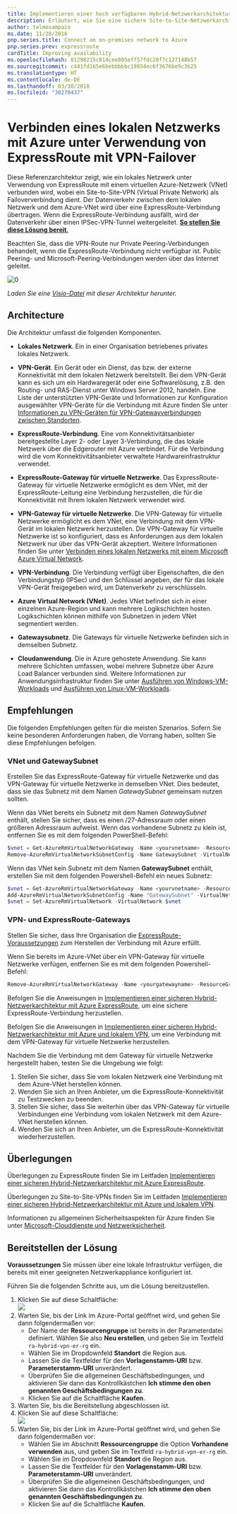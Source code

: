 ```yaml
---
title: Implementieren einer hoch verfügbaren Hybrid-Netzwerkarchitektur
description: Erläutert, wie Sie eine sichere Site-to-Site-Netzwerkarchitektur implementieren, die ein virtuelles Azure-Netzwerk und ein lokales Netzwerk umfasst, die unter Verwendung von ExpressRoute mit VPB-Gatewayfailover verbunden werden.
author: telmosampaio
ms.date: 11/28/2016
pnp.series.title: Connect an on-premises network to Azure
pnp.series.prev: expressroute
cardTitle: Improving availability
ms.openlocfilehash: 81298215c814cee805eff57fdc28f7c127148b5f
ms.sourcegitcommit: c441fd165e6bebbbbbc19854ec6f3676be9c3b25
ms.translationtype: HT
ms.contentlocale: de-DE
ms.lasthandoff: 03/30/2018
ms.locfileid: "30270437"
---
```

# <a name="connect-an-on-premises-network-to-azure-using-expressroute-with-vpn-failover"></a>Verbinden eines lokalen Netzwerks mit Azure unter Verwendung von ExpressRoute mit VPN-Failover

Diese Referenzarchitektur zeigt, wie ein lokales Netzwerk unter Verwendung von ExpressRoute mit einem virtuellen Azure-Netzwerk (VNet) verbunden wird, wobei ein Site-to-Site-VPN (Virtual Private Network) als Failoververbindung dient. Der Datenverkehr zwischen dem lokalen Netzwerk und dem Azure-VNet wird über eine ExpressRoute-Verbindung übertragen. Wenn die ExpressRoute-Verbindung ausfällt, wird der Datenverkehr über einen IPSec-VPN-Tunnel weitergeleitet. [**So stellen Sie diese Lösung bereit**.](#deploy-the-solution)

Beachten Sie, dass die VPN-Route nur Private Peering-Verbindungen behandelt, wenn die ExpressRoute-Verbindung nicht verfügbar ist. Public Peering- und Microsoft-Peering-Verbindungen werden über das Internet geleitet. 

![[0]][0]

*Laden Sie eine [Visio-Datei][visio-download] mit dieser Architektur herunter.*

## <a name="architecture"></a>Architecture 

Die Architektur umfasst die folgenden Komponenten.

* **Lokales Netzwerk**. Ein in einer Organisation betriebenes privates lokales Netzwerk.

* **VPN-Gerät**. Ein Gerät oder ein Dienst, das bzw. der externe Konnektivität mit dem lokalen Netzwerk bereitstellt. Bei dem VPN-Gerät kann es sich um ein Hardwaregerät oder eine Softwarelösung, z.B. den Routing- und RAS-Dienst unter Windows Server 2012, handeln. Eine Liste der unterstützten VPN-Geräte und Informationen zur Konfiguration ausgewählter VPN-Geräte für die Verbindung mit Azure finden Sie unter [Informationen zu VPN-Geräten für VPN-Gatewayverbindungen zwischen Standorten][vpn-appliance].

* **ExpressRoute-Verbindung**. Eine vom Konnektivitätsanbieter bereitgestellte Layer 2- oder Layer 3-Verbindung, die das lokale Netzwerk über die Edgerouter mit Azure verbindet. Für die Verbindung wird die vom Konnektivitätsanbieter verwaltete Hardwareinfrastruktur verwendet.

* **ExpressRoute-Gateway für virtuelle Netzwerke**. Das ExpressRoute-Gateway für virtuelle Netzwerke ermöglicht es dem VNet, mit der ExpressRoute-Leitung eine Verbindung herzustellen, die für die Konnektivität mit Ihrem lokalen Netzwerk verwendet wird.

* **VPN-Gateway für virtuelle Netzwerke**. Die VPN-Gateway für virtuelle Netzwerke ermöglicht es dem VNet, eine Verbindung mit dem VPN-Gerät im lokalen Netzwerk herzustellen. Die VPN-Gateway für virtuelle Netzwerke ist so konfiguriert, dass es Anforderungen aus dem lokalen Netzwerk nur über das VPN-Gerät akzeptiert. Weitere Informationen finden Sie unter [Verbinden eines lokalen Netzwerks mit einem Microsoft Azure Virtual Network][connect-to-an-Azure-vnet].

* **VPN-Verbindung**. Die Verbindung verfügt über Eigenschaften, die den Verbindungstyp (IPSec) und den Schlüssel angeben, der für das lokale VPN-Gerät freigegeben wird, um Datenverkehr zu verschlüsseln.

* **Azure Virtual Network (VNet)**. Jedes VNet befindet sich in einer einzelnen Azure-Region und kann mehrere Logikschichten hosten. Logikschichten können mithilfe von Subnetzen in jedem VNet segmentiert werden.

* **Gatewaysubnetz**. Die Gateways für virtuelle Netzwerke befinden sich in demselben Subnetz.

* **Cloudanwendung**. Die in Azure gehostete Anwendung. Sie kann mehrere Schichten umfassen, wobei mehrere Subnetze über Azure Load Balancer verbunden sind. Weitere Informationen zur Anwendungsinfrastruktur finden Sie unter [Ausführen von Windows-VM-Workloads][windows-vm-ra] und [Ausführen von Linux-VM-Workloads][linux-vm-ra].

## <a name="recommendations"></a>Empfehlungen

Die folgenden Empfehlungen gelten für die meisten Szenarios. Sofern Sie keine besonderen Anforderungen haben, die Vorrang haben, sollten Sie diese Empfehlungen befolgen.

### <a name="vnet-and-gatewaysubnet"></a>VNet und GatewaySubnet

Erstellen Sie das ExpressRoute-Gateway für virtuelle Netzwerke und das VPN-Gateway für virtuelle Netzwerke in demselben VNet. Dies bedeutet, dass sie das Subnetz mit dem Namen *GatewaySubnet* gemeinsam nutzen sollten.

Wenn das VNet bereits ein Subnetz mit dem Namen *GatewaySubnet* enthält, stellen Sie sicher, dass es einen /27-Adressraum oder einen größeren Adressraum aufweist. Wenn das vorhandene Subnetz zu klein ist, entfernen Sie es mit dem folgenden PowerShell-Befehl: 

```powershell
$vnet = Get-AzureRmVirtualNetworkGateway -Name <yourvnetname> -ResourceGroupName <yourresourcegroup>
Remove-AzureRmVirtualNetworkSubnetConfig -Name GatewaySubnet -VirtualNetwork $vnet
```

Wenn das VNet kein Subnetz mit dem Namen **GatewaySubnet** enthält, erstellen Sie mit dem folgenden Powershell-Befehl ein neues Subnetz:

```powershell
$vnet = Get-AzureRmVirtualNetworkGateway -Name <yourvnetname> -ResourceGroupName <yourresourcegroup>
Add-AzureRmVirtualNetworkSubnetConfig -Name "GatewaySubnet" -VirtualNetwork $vnet -AddressPrefix "10.200.255.224/27"
$vnet = Set-AzureRmVirtualNetwork -VirtualNetwork $vnet
```

### <a name="vpn-and-expressroute-gateways"></a>VPN- und ExpressRoute-Gateways

Stellen Sie sicher, dass Ihre Organisation die [ExpressRoute-Voraussetzungen][expressroute-prereq] zum Herstellen der Verbindung mit Azure erfüllt.

Wenn Sie bereits im Azure-VNet über ein VPN-Gateway für virtuelle Netzwerke verfügen, entfernen Sie es mit dem folgenden Powershell-Befehl:

```powershell
Remove-AzureRmVirtualNetworkGateway -Name <yourgatewayname> -ResourceGroupName <yourresourcegroup>
```

Befolgen Sie die Anweisungen in [Implementieren einer sicheren Hybrid-Netzwerkarchitektur mit Azure ExpressRoute][implementing-expressroute], um eine sichere ExpressRoute-Verbindung herzustellen.

Befolgen Sie die Anweisungen in [Implementieren einer sicheren Hybrid-Netzwerkarchitektur mit Azure und lokalem VPN][implementing-vpn], um eine Verbindung mit dem VPN-Gateway für virtuelle Netzwerke herzustellen.

Nachdem Sie die Verbindung mit dem Gateway für virtuelle Netzwerke hergestellt haben, testen Sie die Umgebung wie folgt:

1. Stellen Sie sicher, dass Sie vom lokalen Netzwerk eine Verbindung mit dem Azure-VNet herstellen können.
2. Wenden Sie sich an Ihren Anbieter, um die ExpressRoute-Konnektivität zu Testzwecken zu beenden.
3. Stellen Sie sicher, dass Sie weiterhin über das VPN-Gateway für virtuelle Verbindungen eine Verbindung vom lokalen Netzwerk mit dem Azure-VNet herstellen können.
4. Wenden Sie sich an Ihren Anbieter, um die ExpressRoute-Konnektivität wiederherzustellen.

## <a name="considerations"></a>Überlegungen

Überlegungen zu ExpressRoute finden Sie im Leitfaden [Implementieren einer sicheren Hybrid-Netzwerkarchitektur mit Azure ExpressRoute][guidance-expressroute].

Überlegungen zu Site-to-Site-VPNs finden Sie im Leitfaden [Implementieren einer sicheren Hybrid-Netzwerkarchitektur mit Azure und lokalem VPN][guidance-vpn].

Informationen zu allgemeinen Sicherheitsaspekten für Azure finden Sie unter [Microsoft-Clouddienste und Netzwerksicherheit][best-practices-security].

## <a name="deploy-the-solution"></a>Bereitstellen der Lösung

**Voraussetzungen** Sie müssen über eine lokale Infrastruktur verfügen, die bereits mit einer geeigneten Netzwerkappliance konfiguriert ist.

Führen Sie die folgenden Schritte aus, um die Lösung bereitzustellen.

1. Klicken Sie auf diese Schaltfläche:<br><a href="https://portal.azure.com/#create/Microsoft.Template/uri/https%3A%2F%2Fraw.githubusercontent.com%2Fmspnp%2Freference-architectures%2Fmaster%2Fhybrid-networking%2Fexpressroute-vpn-failover%2Fazuredeploy.json" target="_blank"><img src="http://azuredeploy.net/deploybutton.png"/></a>
2. Warten Sie, bis der Link im Azure-Portal geöffnet wird, und gehen Sie dann folgendermaßen vor:   
   * Der Name der **Ressourcengruppe** ist bereits in der Parameterdatei definiert. Wählen Sie also **Neu erstellen**, und geben Sie im Textfeld `ra-hybrid-vpn-er-rg` ein.
   * Wählen Sie im Dropdownfeld **Standort** die Region aus.
   * Lassen Sie die Textfelder für den **Vorlagenstamm-URI** bzw. **Parameterstamm-URI** unverändert.
   * Überprüfen Sie die allgemeinen Geschäftsbedingungen, und aktivieren Sie dann das Kontrollkästchen **Ich stimme den oben genannten Geschäftsbedingungen zu**.
   * Klicken Sie auf die Schaltfläche **Kaufen**.
3. Warten Sie, bis die Bereitstellung abgeschlossen ist.
4. Klicken Sie auf diese Schaltfläche:<br><a href="https://portal.azure.com/#create/Microsoft.Template/uri/https%3A%2F%2Fraw.githubusercontent.com%2Fmspnp%2Freference-architectures%2Fmaster%2Fhybrid-networking%2Fexpressroute-vpn-failover%2Fazuredeploy-expressRouteCircuit.json" target="_blank"><img src="http://azuredeploy.net/deploybutton.png"/></a>
5. Warten Sie, bis der Link im Azure-Portal geöffnet wird, und gehen Sie dann folgendermaßen vor:
   * Wählen Sie im Abschnitt **Ressourcengruppe** die Option **Vorhandene verwenden** aus, und geben Sie im Textfeld `ra-hybrid-vpn-er-rg` ein.
   * Wählen Sie im Dropdownfeld **Standort** die Region aus.
   * Lassen Sie die Textfelder für den **Vorlagenstamm-URI** bzw. **Parameterstamm-URI** unverändert.
   * Überprüfen Sie die allgemeinen Geschäftsbedingungen, und aktivieren Sie dann das Kontrollkästchen **Ich stimme den oben genannten Geschäftsbedingungen zu**.
   * Klicken Sie auf die Schaltfläche **Kaufen**.

<!-- links -->

[windows-vm-ra]: ../virtual-machines-windows/index.md
[linux-vm-ra]: ../virtual-machines-linux/index.md


[resource-manager-overview]: /azure/azure-resource-manager/resource-group-overview
[vpn-appliance]: /azure/vpn-gateway/vpn-gateway-about-vpn-devices
[azure-vpn-gateway]: /azure/vpn-gateway/vpn-gateway-about-vpngateways
[connect-to-an-Azure-vnet]: https://technet.microsoft.com/library/dn786406.aspx
[expressroute-prereq]: /azure/expressroute/expressroute-prerequisites
[implementing-expressroute]: ./expressroute.md
[implementing-vpn]: ./vpn.md
[guidance-expressroute]: ./expressroute.md
[guidance-vpn]: ./vpn.md
[best-practices-security]: /azure/best-practices-network-security
[visio-download]: https://archcenter.blob.core.windows.net/cdn/hybrid-network-architectures.vsdx
[0]: ./images/expressroute-vpn-failover.png "Hoch verfügbare Hybrid-Netzwerkarchitektur mit ExpressRoute- und VPN-Gateway"
